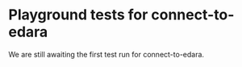 # Playground tests for connect-to-edara
We are still awaiting the first test run for connect-to-edara.
